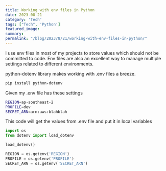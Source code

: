 ```yaml
---
title: Working with env files in Python
date: 2023-08-21
category: 'Tech'
tags: ["Tech", 'Python']
featured_image: 
summary: 
permalink: "/blog/2023/8/21/working-with-env-files-in-python/"
---
```


I use env files in most of my projects to store values which should not be committed to code. Env files are also an excellent way to manage multiple settings related to different environments.

python-dotenv library makes working with .env files a breeze.

```bash
pip install python-dotenv
```

Given my .env file has these settings

```bash
REGION=ap-southeast-2
PROFILE=dev
SECRET_ARN=arn:aws:blahblah
```

This code will get the values from .env file and put it in local variables

```python
import os
from dotenv import load_dotenv

load_dotenv()

REGION = os.getenv('REGION')
PROFILE = os.getenv('PROFILE')
SECRET_ARN = os.getenv('SECRET_ARN')
```
